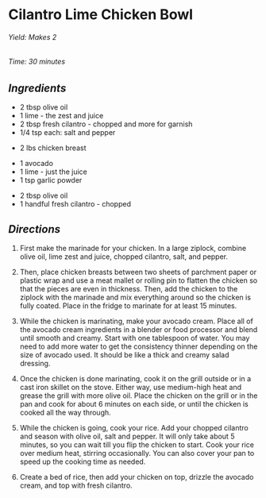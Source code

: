#   Cilantro Lime Chicken Bowl

######  Yield:  Makes 2
######  Time:   30 minutes

##  *Ingredients*
- 2 tbsp olive oil
- 1 lime - the zest and juice
- 2 tbsp fresh cilantro - chopped and more for garnish
- 1/4 tsp each: salt and pepper
<!---->
- 2 lbs chicken breast
<!---->
- 1 avocado
- 1 lime - just the juice
- 1 tsp garlic powder
<!---->
- 2 tbsp olive oil
- 1 handful fresh cilantro - chopped

##  *Directions*
1. First make the marinade for your chicken. In a large ziplock, combine olive oil,
    lime zest and juice, chopped cilantro, salt, and pepper.

2. Then, place chicken breasts between two sheets of parchment paper or plastic wrap and use a
    meat mallet or rolling pin to flatten the chicken so that the pieces are even in thickness.
    Then, add the chicken to the ziplock with the marinade and mix everything around so the chicken is
    fully coated. Place in the fridge to marinate for at least 15 minutes.

3. While the chicken is marinating, make your avocado cream. Place all of the avocado cream ingredients 
    in a blender or food processor and blend until smooth and creamy. Start with one tablespoon of water. 
    You may need to add more water to get the consistency thinner depending on the size of avocado used. 
    It should be like a thick and creamy salad dressing.

4. Once the chicken is done marinating, cook it on the grill outside or in a cast iron skillet on the stove.
    Either way, use medium-high heat and grease the grill with more olive oil.
    Place the chicken on the grill or in the pan and cook for about 6 minutes on each side, or until
    the chicken is cooked all the way through.

5. While the chicken is going, cook your rice. Add your chopped cilantro and season with olive oil, salt and pepper. It will only take about 5 minutes, so you can
    wait till you flip the chicken to start. Cook your rice over medium heat, stirring occasionally.
    You can also cover your pan to speed up the cooking time as needed.

6. Create a bed of rice, then add your chicken on top, drizzle the avocado cream, and top with fresh cilantro.